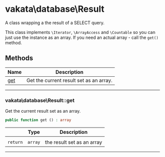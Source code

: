 # vakata\database\Result
A class wrapping a the result of a SELECT query.

This class implements `\Iterator`, `\ArrayAccess` and `\Countable` so you can just use the instance as an array.
If you need an actual array - call the `get()` method.
## Methods

| Name | Description |
|------|-------------|
|[get](#vakata\database\resultget)|Get the current result set as an array.|

---



### vakata\database\Result::get
Get the current result set as an array.  


```php
public function get () : array    
```

|  | Type | Description |
|-----|-----|-----|
|  |  |  |
| `return` | `array` | the result set as an array |

---

